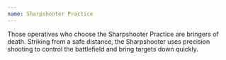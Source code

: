 ```yaml
---
name: Sharpshooter Practice
---
```

Those operatives who choose the Sharpshooter Practice are bringers of death. Striking from a safe distance, the Sharpshooter uses precision shooting to control the battlefield and bring targets down quickly.


